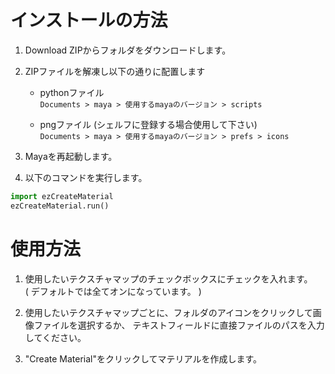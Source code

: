 インストールの方法
==========================

1. Download ZIPからフォルダをダウンロードします。

2. ZIPファイルを解凍し以下の通りに配置します
    * pythonファイル  
`Documents > maya > 使用するmayaのバージョン > scripts`  

    * pngファイル (シェルフに登録する場合使用して下さい)  
`Documents > maya > 使用するmayaのバージョン > prefs > icons`

3. Mayaを再起動します。

4. 以下のコマンドを実行します。  
```py
import ezCreateMaterial
ezCreateMaterial.run()
```



使用方法
==========================

1. 使用したいテクスチャマップのチェックボックスにチェックを入れます。  
( デフォルトでは全てオンになっています。 )

2. 使用したいテクスチャマップごとに、フォルダのアイコンをクリックして画像ファイルを選択するか、
テキストフィールドに直接ファイルのパスを入力してください。  

3. "Create Material"をクリックしてマテリアルを作成します。
